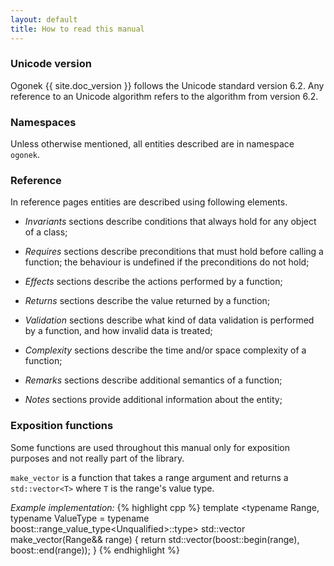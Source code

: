```yaml
---
layout: default
title: How to read this manual
---
```


### Unicode version

Ogonek {{ site.doc_version }} follows the Unicode standard version 6.2. Any reference to an Unicode
algorithm refers to the algorithm from version 6.2.

### Namespaces

Unless otherwise mentioned, all entities described are in namespace `ogonek`.

### Reference

In reference pages entities are described using following elements.

- *Invariants* sections describe conditions that always hold for any object of
a class;

- *Requires* sections describe preconditions that must hold before calling a
function; the behaviour is undefined if the preconditions do not hold;

- *Effects* sections describe the actions performed by a function;

- *Returns* sections describe the value returned by a function;

- *Validation* sections describe what kind of data validation is performed by a
function, and how invalid data is treated;

- *Complexity* sections describe the time and/or space complexity of a function;

- *Remarks* sections describe additional semantics of a function;

- *Notes* sections provide additional information about the entity;

### Exposition functions

Some functions are used throughout this manual only for exposition purposes and
not really part of the library.

`make_vector` is a function that takes a range argument and returns a
`std::vector<T>` where `T` is the range's value type.

*Example implementation:*
{% highlight cpp %}
template <typename Range,
          typename ValueType = typename boost::range_value_type<Unqualified<Range>>::type>
std::vector<ValueType> make_vector(Range&& range) {
    return std::vector<ValueType>(boost::begin(range), boost::end(range));
}
{% endhighlight %}

